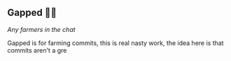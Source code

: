 ## Gapped 🧑‍🌾

*Any farmers in the chat*

Gapped is for farming commits, this is real nasty work, the idea here is that commits aren't a gre

